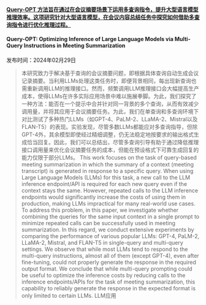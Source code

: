 #### [Query-OPT 方法旨在通过在会议摘要场景下运用多查询指令，提升大型语言模型推理效率。这项研究针对大型语言模型，在会议内容总结任务中探究如何借助多查询指令进行优化推理过程。](https://arxiv.org/abs/2403.00067)
#### Query-OPT: Optimizing Inference of Large Language Models via Multi-Query Instructions in Meeting Summarization
发布时间：2024年02月29日
> 本研究致力于解决基于查询的会议摘要问题，即根据具体查询自动生成会议记录摘要。当利用LLMs处理这类任务时，即便背景相同，每出现新查询也需重新调用LLM的推理接口。然而，频繁调用LLM推理接口会大幅提高生产成本，使得LLMs在许多实际应用场景中难以施展拳脚。为此，我们探究了一种方法：能否在一个提示中合并针对同一背景的多个查询，从而有效减少调用量，并将其应用于会议摘要任务。为此，我们在单查询和多查询环境下对比测试了多种热门LLMs（如GPT-4、PaLM-2、LLaMA-2、Mistral以及FLAN-T5）的表现。实验发现，尽管多数LLMs都能应对多查询指导，但除GPT-4外，其余模型即使经过精细调整，仍无法稳定地按要求的输出格式生成恰当回复。因此，我们可以总结出，尽管多查询引导有助于通过降低推理接口调用量来优化会议摘要任务的成本，但能在预设格式下可靠生成回复的能力仅限于部分LLMs。
> This work focuses on the task of query-based meeting summarization in which the summary of a context (meeting transcript) is generated in response to a specific query. When using Large Language Models (LLMs) for this task, a new call to the LLM inference endpoint/API is required for each new query even if the context stays the same. However, repeated calls to the LLM inference endpoints would significantly increase the costs of using them in production, making LLMs impractical for many real-world use cases. To address this problem, in this paper, we investigate whether combining the queries for the same input context in a single prompt to minimize repeated calls can be successfully used in meeting summarization. In this regard, we conduct extensive experiments by comparing the performance of various popular LLMs: GPT-4, PaLM-2, LLaMA-2, Mistral, and FLAN-T5 in single-query and multi-query settings. We observe that while most LLMs tend to respond to the multi-query instructions, almost all of them (except GPT-4), even after fine-tuning, could not properly generate the response in the required output format. We conclude that while multi-query prompting could be useful to optimize the inference costs by reducing calls to the inference endpoints/APIs for the task of meeting summarization, this capability to reliably generate the response in the expected format is only limited to certain LLMs.
LLM应用